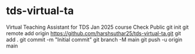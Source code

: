 # tds-virtual-ta
Virtual Teaching Assistant for TDS Jan 2025 course  Check Public
git init
git remote add origin https://github.com/harshsuthar25/tds-virtual-ta.git
git add .
git commit -m "Initial commit"
git branch -M main
git push -u origin main
